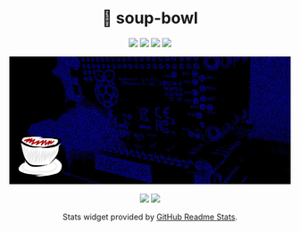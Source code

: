 <h1 align="center">💁 soup-bowl</h1>
<p align="center">
  <a href="https://soupbowl.dev"><img src="https://img.shields.io/badge/has-website-138E96?style=for-the-badge&logo=html5&logoColor=white"/></a>
  <a href="https://mstdn.social/@soupbowl"><img src="https://img.shields.io/badge/has-mastodon-6364FF?style=for-the-badge&logo=mastodon&logoColor=white"/></a>
  <a href="https://www.reddit.com/user/mysql-error"><img src="https://img.shields.io/badge/has-reddit-FF4500?style=for-the-badge&logo=reddit&logoColor=white"/></a>
  <a href="https://www.last.fm/user/soup-bowl"><img src="https://img.shields.io/badge/has-lastfm-D51007?style=for-the-badge&logo=last.fm&logoColor=white"/></a>
</p>

<p align="center">
  <img src="/img/head-2.jpg" />
</p>

<p align="center">
  <img src="https://github-readme-stats.vercel.app/api/top-langs/?username=soup-bowl&layout=compact&hide_border=true&langs_count=8&disable_animations=true&theme=transparent" />
  <img src="https://github-readme-stats.vercel.app/api?username=soup-bowl&hide_rank=true&hide_title=true&hide_border=true&disable_animations=true&theme=transparent" />
</p>

<p align="center">
  Stats widget provided by <a href="https://github.com/anuraghazra/github-readme-stats">GitHub Readme Stats</a>.
</p>
